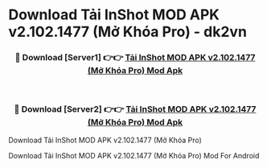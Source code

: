 # Download Tải InShot MOD APK v2.102.1477 (Mở Khóa Pro) - dk2vn


<div align="center">
<h3>🔴 Download [Server1] 👉👉 <a href="https://apk-comot.site?title=Tải_InShot_MOD_APK_v2.102.1477_(Mở_Khóa_Pro)">Tải InShot MOD APK v2.102.1477 (Mở Khóa Pro) Mod Apk</a></h3><br>
<h3>🔴 Download [Server2] 👉👉 <a href="https://apk-comot.site?title=Tải_InShot_MOD_APK_v2.102.1477_(Mở_Khóa_Pro)">Tải InShot MOD APK v2.102.1477 (Mở Khóa Pro) Mod Apk</a></h3>
</div>



Download Tải InShot MOD APK v2.102.1477 (Mở Khóa Pro) 

Download Tải InShot MOD APK v2.102.1477 (Mở Khóa Pro) Mod For Android